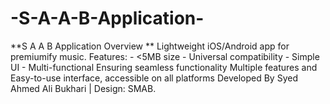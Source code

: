 # -S-A-A-B-Application-
**S A A B Application Overview **    Lightweight iOS/Android app for premiumify music. Features:   - &lt;5MB size   - Universal compatibility   - Simple UI   - Multi-functional     Ensuring seamless functionality Multiple features and  Easy-to-use interface, accessible on all platforms  Developed By Syed Ahmed Ali Bukhari | Design: SMAB.
